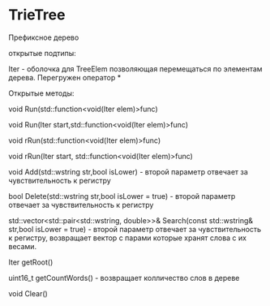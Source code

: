 # TrieTree
Префиксное дерево

открытые подтипы:

Iter - оболочка для TreeElem позволяющая перемещаться по элементам дерева. Перегружен оператор *

Открытые методы:

void Run(std::function<void(Iter elem)>func)

void Run(Iter start,std::function<void(Iter elem)>func)

void rRun(std::function<void(Iter elem)>func)

void rRun(Iter start, std::function<void(Iter elem)>func)

void Add(std::wstring str,bool isLower) - второй параметр отвечает за чувствительность к регистру

bool Delete(std::wstring str,bool isLower = true) - второй параметр отвечает за чувствительность к регистру

std::vector<std::pair<std::wstring, double>>& Search(const std::wstring& str,bool isLower = true) - второй параметр отвечает за чувствительность к регистру, возвращает 
вектор с парами которые хранят слова с их весами.

Iter getRoot()

uint16_t getCountWords() - возвращает колличество слов в дереве

void Clear()
